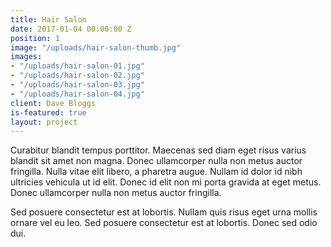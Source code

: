 ```yaml
---
title: Hair Salon
date: 2017-01-04 00:00:00 Z
position: 1
image: "/uploads/hair-salon-thumb.jpg"
images:
- "/uploads/hair-salon-01.jpg"
- "/uploads/hair-salon-02.jpg"
- "/uploads/hair-salon-03.jpg"
- "/uploads/hair-salon-04.jpg"
client: Dave Bloggs
is-featured: true
layout: project
---
```


Curabitur blandit tempus porttitor. Maecenas sed diam eget risus varius blandit sit amet non magna. Donec ullamcorper nulla non metus auctor fringilla. Nulla vitae elit libero, a pharetra augue. Nullam id dolor id nibh ultricies vehicula ut id elit. Donec id elit non mi porta gravida at eget metus. Donec ullamcorper nulla non metus auctor fringilla.

Sed posuere consectetur est at lobortis. Nullam quis risus eget urna mollis ornare vel eu leo. Sed posuere consectetur est at lobortis. Donec sed odio dui.